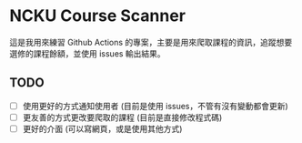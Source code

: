 # NCKU Course Scanner

這是我用來練習 Github Actions 的專案，主要是用來爬取課程的資訊，追蹤想要選修的課程餘額，並使用 issues 輸出結果。

## TODO
- [ ] 使用更好的方式通知使用者 (目前是使用 issues，不管有沒有變動都會更新)
- [ ] 更友善的方式更改要爬取的課程 (目前是直接修改程式碼)
- [ ] 更好的介面 (可以寫網頁，或是使用其他方式)